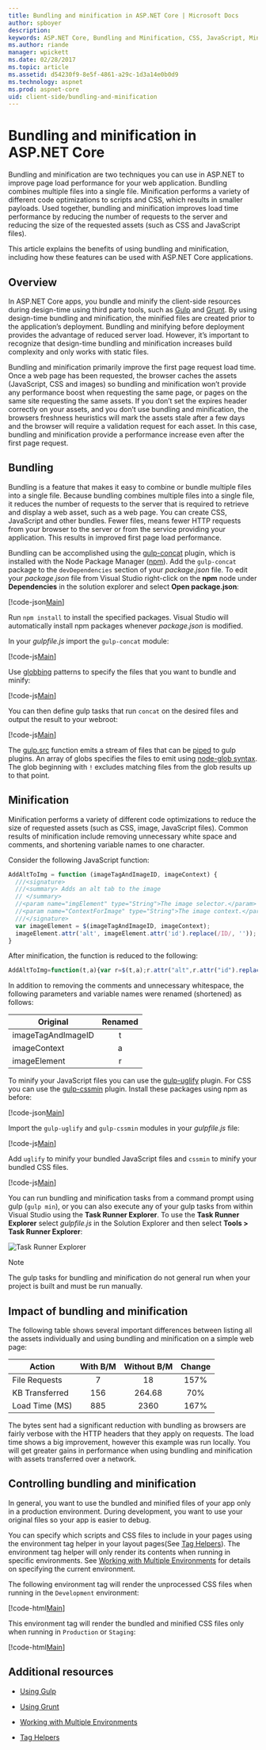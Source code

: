```yaml
---
title: Bundling and minification in ASP.NET Core | Microsoft Docs
author: spboyer
description: 
keywords: ASP.NET Core, Bundling and Minification, CSS, JavaScript, Minify, BuildBundlerMinifier
ms.author: riande
manager: wpickett
ms.date: 02/28/2017
ms.topic: article
ms.assetid: d54230f9-8e5f-4861-a29c-1d3a14e0b0d9
ms.technology: aspnet
ms.prod: aspnet-core
uid: client-side/bundling-and-minification
---
```

# Bundling and minification in ASP.NET Core

Bundling and minification are two techniques you can use in ASP.NET to improve page load performance for your web application. Bundling combines multiple files into a single file. Minification performs a variety of different code optimizations to scripts and CSS, which results in smaller payloads. Used together, bundling and minification improves load time performance by reducing the number of requests to the server and reducing the size of the requested assets (such as CSS and JavaScript files).

This article explains the benefits of using bundling and minification, including how these features can be used with ASP.NET Core applications.

## Overview

In ASP.NET Core apps, you bundle and minify the client-side resources during design-time using third party tools, such as [Gulp](using-gulp.md) and [Grunt](using-grunt.md). By using design-time bundling and minification, the minified files are created prior to the application’s deployment. Bundling and minifying before deployment provides the advantage of reduced server load. However, it’s important to recognize that design-time bundling and minification increases build complexity and only works with static files.

Bundling and minification primarily improve the first page request load time. Once a web page has been requested, the browser caches the assets (JavaScript, CSS and images) so bundling and minification won’t provide any performance boost when requesting the same page, or pages on the same site requesting the same assets. If you don’t set the expires header correctly on your assets, and you don’t use bundling and minification, the browsers freshness heuristics will mark the assets stale after a few days and the browser will require a validation request for each asset. In this case, bundling and minification provide a performance increase even after the first page request.

## Bundling

Bundling is a feature that makes it easy to combine or bundle multiple files into a single file. Because bundling combines multiple files into a single file, it reduces the number of requests to the server that is required to retrieve and display a web asset, such as a web page. You can create CSS, JavaScript and other bundles. Fewer files, means fewer HTTP requests from your browser to the server or from the service providing your application. This results in improved first page load performance.

Bundling can be accomplished using the [gulp-concat](https://www.npmjs.com/package/gulp-concat) plugin, which is installed with the Node Package Manager ([npm](https://www.npmjs.com/)). Add the `gulp-concat` package to the `devDependencies` section of your *package.json* file. To edit your *package.json* file from Visual Studio right-click on the **npm** node under **Dependencies** in the solution explorer and select **Open package.json**:

[!code-json[Main](../client-side/bundling-and-minification/samples/WebApplication1/src/WebApplication1/package.json?highlight=7)]

Run `npm install` to install the specified packages. Visual Studio will automatically install npm packages whenever *package.json* is modified.

In your *gulpfile.js* import the `gulp-concat` module:

[!code-js[Main](bundling-and-minification/samples/WebApplication1/src/WebApplication1/gulpfile.js?highlight=3&range=4-8)]

Use [globbing](http://www.tldp.org/LDP/abs/html/globbingref.html) patterns to specify the files that you want to bundle and minify:

[!code-js[Main](bundling-and-minification/samples/WebApplication1/src/WebApplication1/gulpfile.js?range=12-19)]

You can then define gulp tasks that run `concat` on the desired files and output the result to your webroot:

[!code-js[Main](bundling-and-minification/samples/WebApplication1/src/WebApplication1/gulpfile.js?highlight=3,10&range=31-43)]

The [gulp.src](https://github.com/gulpjs/gulp/blob/master/docs/API.md#gulpsrcglobs-options) function emits a stream of files that can be [piped](http://nodejs.org/api/stream.html#stream_readable_pipe_destination_options) to gulp plugins. An array of globs specifies the files to emit using [node-glob syntax](https://github.com/isaacs/node-glob). The glob beginning with `!` excludes matching files from the glob results up to that point.

## Minification

Minification performs a variety of different code optimizations to reduce the size of requested assets (such as CSS, image, JavaScript files). Common results of minification include removing unnecessary white space and comments, and shortening variable names to one character.

Consider the following JavaScript function:

```javascript
AddAltToImg = function (imageTagAndImageID, imageContext) {
  ///<signature>
  ///<summary> Adds an alt tab to the image
  // </summary>
  //<param name="imgElement" type="String">The image selector.</param>
  //<param name="ContextForImage" type="String">The image context.</param>
  ///</signature>
  var imageElement = $(imageTagAndImageID, imageContext);
  imageElement.attr('alt', imageElement.attr('id').replace(/ID/, ''));
}
```

After minification, the function is reduced to the following:

```javascript
AddAltToImg=function(t,a){var r=$(t,a);r.attr("alt",r.attr("id").replace(/ID/,""))};
```

In addition to removing the comments and unnecessary whitespace, the following parameters and variable names were renamed (shortened) as follows:

Original | Renamed
--- | :---:
imageTagAndImageID | t
imageContext | a
imageElement | r

To minify your JavaScript files you can use the [gulp-uglify](https://www.npmjs.com/package/gulp-uglify) plugin. For CSS you can use the [gulp-cssmin](https://www.npmjs.com/package/gulp-cssmin) plugin. Install these packages using npm as before:

[!code-json[Main](../client-side/bundling-and-minification/samples/WebApplication1/src/WebApplication1/package.json?highlight=8,9)]

Import the `gulp-uglify` and `gulp-cssmin` modules in your *gulpfile.js* file:

[!code-js[Main](bundling-and-minification/samples/WebApplication1/src/WebApplication1/gulpfile.js?highlight=4,5&range=4-8)]

Add `uglify` to minify your bundled JavaScript files and `cssmin` to minify your bundled CSS files.

[!code-js[Main](bundling-and-minification/samples/WebApplication1/src/WebApplication1/gulpfile.js?highlight=4,11&range=31-43)]

You can run bundling and minification tasks from a command prompt using gulp (`gulp min`), or you can also execute any of your gulp tasks from within Visual Studio using the **Task Runner Explorer**. To use the **Task Runner Explorer** select *gulpfile.js* in the Solution Explorer and then select **Tools > Task Runner Explorer**:

![Task Runner Explorer](bundling-and-minification/_static/task-runner-explorer.png)

> [!NOTE]
> The gulp tasks for bundling and minification do not general run when your project is built and must be run manually.

## Impact of bundling and minification

The following table shows several important differences between listing all the assets individually and using bundling and minification on a simple web page:

Action | With B/M | Without B/M | Change
--- | :---: | :---: | :---:
File Requests |7 | 18 | 157%
KB Transferred | 156 | 264.68 | 70%
Load Time (MS) | 885 | 2360 | 167%

The bytes sent had a significant reduction with bundling as browsers are fairly verbose with the HTTP headers that they apply on requests. The load time shows a big improvement, however this example was run locally. You will get greater gains in performance when using bundling and minification with assets transferred over a network.

## Controlling bundling and minification

In general, you want to use the bundled and minified files of your app only in a production environment. During development, you want to use your original files so your app is easier to debug.

You can specify which scripts and CSS files to include in your pages using the environment tag helper in your layout pages(See [Tag Helpers](../mvc/views/tag-helpers/index.md)). The environment tag helper will only render its contents when running in specific environments. See [Working with Multiple Environments](../fundamentals/environments.md) for details on specifying the current environment.

The following environment tag will render the unprocessed CSS files when running in the `Development` environment:

[!code-html[Main](../client-side/bundling-and-minification/samples/WebApplication1/src/WebApplication1/Views/Shared/_Layout.cshtml?highlight=3&range=8-11)]

This environment tag will render the bundled and minified CSS files only when running in `Production` or `Staging`:

[!code-html[Main](../client-side/bundling-and-minification/samples/WebApplication1/src/WebApplication1/Views/Shared/_Layout.cshtml?highlight=5&range=12-17)]

## Additional resources

* [Using Gulp](using-gulp.md)

* [Using Grunt](using-grunt.md)

* [Working with Multiple Environments](../fundamentals/environments.md)

* [Tag Helpers](../mvc/views/tag-helpers/index.md)
